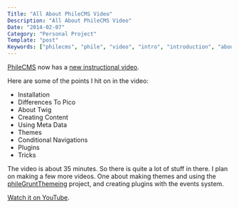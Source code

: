 ```yaml
---
Title: "All About PhileCMS Video"
Description: "All About PhileCMS Video"
Date: "2014-02-07"
Category: "Personal Project"
Template: "post"
Keywords: ["philecms", "phile", "video", "intro", "introduction", "about", "tutorial", "instruction", "markdown", "flat", "file"]
---
```


[PhileCMS](https://github.com/PhileCMS/Phile) now has a [new instructional video](http://www.youtube.com/watch?v=8GLMe371RuI).

Here are some of the points I hit on in the video:

* Installation
* Differences To Pico
* About Twig
* Creating Content
* Using Meta Data
* Themes
* Conditional Navigations
* Plugins
* Tricks

The video is about 35 minutes. So there is quite a lot of stuff in there. I plan on making a few more videos. One about making themes and using the [phileGruntThemeing](https://github.com/PhileCMS/phileGruntThemeing) project, and creating plugins with the events system.

[Watch it on YouTube](http://www.youtube.com/watch?v=8GLMe371RuI).
